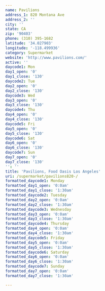 ```yaml
---
name: Pavilions
address_1: 820 Montana Ave
address_2: ''
city: ''
state: CA
zip: '90403'
phone: (310) 395-1682
latitude: '34.027903'
longitude: '-118.499936'
category: Supermarket
website: 'http://www.pavilions.com/'
active: ''
daycode1: Mon
day1_open: '0'
day1_close: '130'
daycode2: Tue
day2_open: '0'
day2_close: '130'
daycode3: Wed
day3_open: '0'
day3_close: '130'
daycode4: Thu
day4_open: '0'
day4_close: '130'
daycode5: Fri
day5_open: '0'
day5_close: '130'
daycode6: Sat
day6_open: '0'
day6_close: '130'
daycode7: Sun
day7_open: '0'
day7_close: '130'
'': ''
title: 'Pavilions, Food Oasis Los Angeles'
uri: /supermarket/pavilions820-/
formatted_daycode1: Monday
formatted_day1_open: '0:0am'
formatted_day1_close: '1:30am'
formatted_daycode2: Tuesday
formatted_day2_open: '0:0am'
formatted_day2_close: '1:30am'
formatted_daycode3: Wednesday
formatted_day3_open: '0:0am'
formatted_day3_close: '1:30am'
formatted_daycode4: Thursday
formatted_day4_open: '0:0am'
formatted_day4_close: '1:30am'
formatted_daycode5: Friday
formatted_day5_open: '0:0am'
formatted_day5_close: '1:30am'
formatted_daycode6: Saturday
formatted_day6_open: '0:0am'
formatted_day6_close: '1:30am'
formatted_daycode7: Sunday
formatted_day7_open: '0:0am'
formatted_day7_close: '1:30am'

---
```

